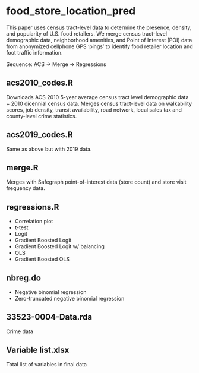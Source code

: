 # food_store_location_pred
This paper uses census tract-level data to determine the presence, density, and popularity of U.S. food retailers. We merge census tract-level demographic data, neighborhood amenities, and Point of Interest (POI) data from anonymized cellphone GPS ‘pings’ to identify food retailer location and foot traffic information. 

Sequence: ACS -> Merge -> Regressions 

## acs2010_codes.R 
Downloads ACS 2010 5-year average census tract level demographic data + 2010 dicennial census data. Merges census tract-level data on walkability scores, job density, transit availability, road network, local sales tax and county-level crime statistics. 

## acs2019_codes.R 
Same as above but with 2019 data. 

## merge.R 
Merges with Safegraph point-of-interest data (store count) and store visit frequency data. 

## regressions.R

* Correlation plot
* t-test
* Logit
* Gradient Boosted Logit
* Gradient Boosted Logit w/ balancing
* OLS
* Gradient Boosted OLS 

## nbreg.do

* Negative binomial regression
* Zero-truncated negative binomial regression 

## 33523-0004-Data.rda 
Crime data 

## Variable list.xlsx 
Total list of variables in final data 
